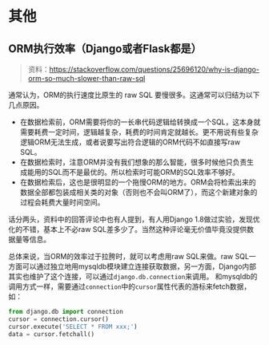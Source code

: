 # 其他

## ORM执行效率（Django或者Flask都是）

> 资料：https://stackoverflow.com/questions/25696120/why-is-django-orm-so-much-slower-than-raw-sql

通常认为，ORM的执行速度比原生的 raw SQL 要慢很多。这通常可以归结为以下几点原因。

- 在数据检索前，ORM需要将你的一长串代码逻辑给转换成一个SQL，这本身就需要耗费一定时间，逻辑越复杂，耗费的时间肯定就越长。更不用说有些复杂逻辑ORM无法生成，或者说要写出符合逻辑的ORM代码不如直接写raw SQL。
- 在数据检索时，注意ORM并没有我们想象的那么智能，很多时候他只负责生成能用的SQL而不是最优的。所以检索时可能ORM的SQL效率不够好。
- 在数据检索后，这也是很明显的一个拖慢ORM的地方。ORM会将检索出来的数据全部都包装成相关类的对象（否则也不会叫ORM了），而这个新建对象的过程会耗费大量时间空间。

话分两头，资料中的回答评论中也有人提到，有人用Django 1.8做过实验，发现优化的不错，基本上不必raw SQL差多少了。当然这种评论毫无价值毕竟没提供数据量等信息。

总体来说，当ORM的效率过于拉胯时，就可以考虑用raw SQL来做。raw SQL一方面可以通过独立地用mysqldb模块建立连接获取数据，另一方面，Django内部其实也维护了这个连接，可以通过`django.db.connection`来调用。
和mysqldb的调用方式一样，需要通过`connection`中的`cursor`属性代表的游标来fetch数据，如：

```python
from django.db import connection
cursor = connection.cursor()
cursor.execute('SELECT * FROM xxx;')
data = cursor.fetchall()
```

